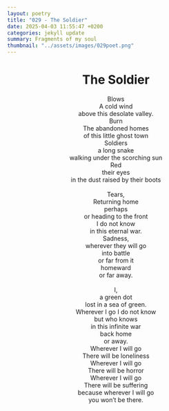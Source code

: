 ```yaml
---
layout: poetry
title: "029 - The Soldier"
date: 2025-04-03 11:55:47 +0200
categories: jekyll update
summary: Fragments of my soul
thumbnail: "../assets/images/029poet.png"
---
```


<div style="text-align: center;">
<h1>The Soldier</h1>
</div>
<div style="text-align: center;">
Blows<br>
A cold wind<br>
above this desolate valley.<br>
Burn<br>
The abandoned homes<br>
of this little ghost town<br>
Soldiers<br>
a long snake<br>
walking under the scorching sun<br>
Red<br>
their eyes<br>
in the dust raised by their boots<br>
<br>
Tears,<br>
Returning home<br>
perhaps<br>
or heading to the front<br>
I do not know<br>
in this eternal war.<br>
Sadness,<br>
wherever they will go<br>
into battle<br>
or far from it<br>
homeward<br>
or far away.<br>
<br>
I,<br>
a green dot<br>
lost in a sea of green.<br>
Wherever I go I do not know<br>
but who knows<br>
in this infinite war<br>
back home<br>
or away.<br>
Wherever I will go<br>
There will be loneliness<br>
Wherever I will go<br>
There will be horror<br>
Wherever I will go<br>
There will be suffering<br>
because wherever I will go<br>
you won’t be there.<br>
</div>
